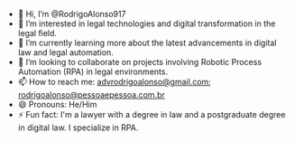 - 👋 Hi, I’m @RodrigoAlonso917
- 👀 I’m interested in legal technologies and digital transformation in the legal field.
- 🌱 I’m currently learning more about the latest advancements in digital law and legal automation.
- 💞️ I’m looking to collaborate on projects involving Robotic Process Automation (RPA) in legal environments.
- 📫 How to reach me: advrodrigoalonso@gmail.com; rodrigoalonso@pessoaepessoa.com.br
- 😄 Pronouns: He/Him
- ⚡ Fun fact: I'm a lawyer with a degree in law and a postgraduate degree in digital law. I specialize in RPA.

<!---
RodrigoAlonso917/RodrigoAlonso917 is a ✨ special ✨ repository because its `README.md` (this file) appears on your GitHub profile.
You can click the Preview link to take a look at your changes.
--->

